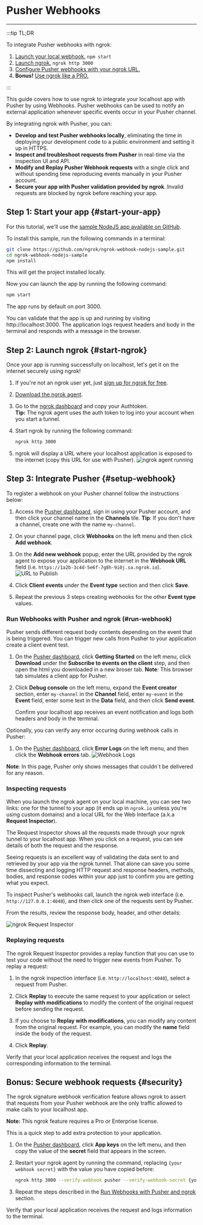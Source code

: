 # Pusher Webhooks
------------

:::tip TL;DR

To integrate Pusher webhooks with ngrok:
1. [Launch your local webhook.](#start-your-app) `npm start`
1. [Launch ngrok.](#start-ngrok) `ngrok http 3000`
1. [Configure Pusher webhooks with your ngrok URL.](#setup-webhook)
1. **Bonus!** [Use ngrok like a PRO.](#security)

:::


This guide covers how to use ngrok to integrate your localhost app with Pusher by using Webhooks.
Pusher webhooks can be used to notify an external application whenever specific events occur in your Pusher channel. 

By integrating ngrok with Pusher, you can:

- **Develop and test Pusher webhooks locally**, eliminating the time in deploying your development code to a public environment and setting it up in HTTPS.
- **Inspect and troubleshoot requests from Pusher** in real-time via the inspection UI and API.
- **Modify and Replay Pusher Webhook requests** with a single click and without spending time reproducing events manually in your Pusher account.
- **Secure your app with Pusher validation provided by ngrok**. Invalid requests are blocked by ngrok before reaching your app.


## **Step 1**: Start your app {#start-your-app}

For this tutorial, we'll use the [sample NodeJS app available on GitHub](https://github.com/ngrok/ngrok-webhook-nodejs-sample). 

To install this sample, run the following commands in a terminal:

```bash
git clone https://github.com/ngrok/ngrok-webhook-nodejs-sample.git
cd ngrok-webhook-nodejs-sample
npm install
```

This will get the project installed locally.

Now you can launch the app by running the following command: 

```bash
npm start
```

The app runs by default on port 3000. 

You can validate that the app is up and running by visiting http://localhost:3000. The application logs request headers and body in the terminal and responds with a message in the browser.


## **Step 2**: Launch ngrok {#start-ngrok}

Once your app is running successfully on localhost, let's get it on the internet securely using ngrok! 

1. If you're not an ngrok user yet, just [sign up for ngrok for free](https://ngrok.com/signup).

1. [Download the ngrok agent](https://ngrok.com/download).

1. Go to the [ngrok dashboard](https://dashboard.ngrok.com) and copy your Authtoken. <br />
    **Tip:** The ngrok agent uses the auth token to log into your account when you start a tunnel.
    
1. Start ngrok by running the following command:
    ```bash
    ngrok http 3000
    ```

1. ngrok will display a URL where your localhost application is exposed to the internet (copy this URL for use with Pusher).
    ![ngrok agent running](/img/integrations/launch_ngrok_tunnel.png)


## **Step 3**: Integrate Pusher {#setup-webhook}

To register a webhook on your Pusher channel follow the instructions below:

1. Access the [Pusher dashboard](https://dashboard.pusher.com/), sign in using your Pusher account, and then click your channel name in the **Channels** tile.
    **Tip**: If you don't have a channel, create one with the name `my-channel`.

1. On your channel page, click **Webhooks** on the left menu and then click **Add webhook**.

1. On the **Add new webhook** popup, enter the URL provided by the ngrok agent to expose your application to the internet in the **Webhook URL** field (i.e. `https://1a2b-3c4d-5e6f-7g8h-9i0j.sa.ngrok.io`).
    ![URL to Publish](img/ngrok_url_configuration_pusher.png)

1. Click **Client events** under the **Event type** section and then click **Save**.

1. Repeat the previous 3 steps creating webhooks for the other **Event type** values.


### Run Webhooks with Pusher and ngrok (#run-webhook)

Pusher sends different request body contents depending on the event that is being triggered.
You can trigger new calls from Pusher to your application create a client event test.

1. On the [Pusher dashboard](https://dashboard.pusher.com/), click **Getting Started** on the left menu, click **Download** under the **Subscribe to events on the client** step, and then open the html you downloaded in a new broser tab.
    **Note**: This browser tab simulates a client app for Pusher.

1. Click **Debug console** on the left menu, expand the **Event creator** section, enter `my-channel` in the **Channel** field, enter `my-event` in the **Event** field, enter some text in the **Data** field, and then click **Send event**.

    Confirm your localhost app receives an event notification and logs both headers and body in the terminal.

Optionally, you can verify any error occuring during webhook calls in Pusher:

1. On the [Pusher dashboard](https://dashboard.pusher.com/), click **Error Logs** on the left menu, and then click the **Webhook errors** tab.
    ![Webhook Logs](img/ngrok_logs_pusher.png)

**Note**: In this page, Pusher only shows messages that couldn`t be delivered for any reason.


### Inspecting requests

When you launch the ngrok agent on your local machine, you can see two links: one for the tunnel to your app (it ends up in `ngrok.io` unless you're using custom domains) and a local URL for the Web Interface (a.k.a **Request Inspector**).

The Request Inspector shows all the requests made through your ngrok tunnel to your localhost app. When you click on a request, you can see details of both the request and the response.

Seeing requests is an excellent way of validating the data sent to and retrieved by your app via the ngrok tunnel. That alone can save you some time dissecting and logging HTTP request and response headers, methods, bodies, and response codes within your app just to confirm you are getting what you expect.

To inspect Pusher's webhooks call, launch the ngrok web interface (i.e. `http://127.0.0.1:4040`), and then click one of the requests sent by Pusher.

From the results, review the response body, header, and other details:

![ngrok Request Inspector](img/ngrok_introspection_pusher_webhooks.png)


### Replaying requests

The ngrok Request Inspector provides a replay function that you can use to test your code without the need to trigger new events from Pusher. To replay a request:

1. In the ngrok inspection interface (i.e. `http://localhost:4040`), select a request from Pusher.

1. Click **Replay** to execute the same request to your application or select **Replay with modifications** to modify the content of the original request before sending the request.

1. If you choose to **Replay with modifications**, you can modify any content from the original request. For example, you can modify the **name** field inside the body of the request.

1. Click **Replay**.

Verify that your local application receives the request and logs the corresponding information to the terminal.


## **Bonus**: Secure webhook requests {#security}

The ngrok signature webhook verification feature allows ngrok to assert that requests from your Pusher webhook are the only traffic allowed to make calls to your localhost app.

**Note:** This ngrok feature requires a Pro or Enterprise license.

This is a quick step to add extra protection to your application.

1. On the [Pusher dashboard](https://dashboard.pusher.com/), click **App keys** on the left menu, and then copy the value of the **secret** field that appears in the screen.

1. Restart your ngrok agent by running the command, replacing `{your webhook secret}` with the value you have copied before:
    ```bash
    ngrok http 3000 --verify-webhook pusher --verify-webhook-secret {your webhook secret}
    ```

1. Repeat the steps described in the [Run Webhooks with Pusher and ngrok](#run-webhook) section.

Verify that your local application receives the request and logs information to the terminal.
